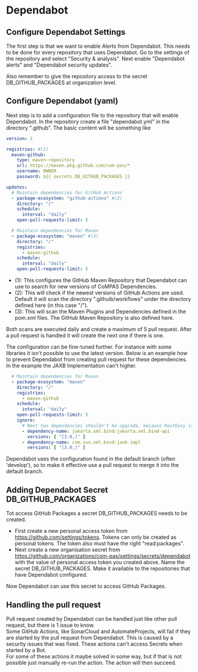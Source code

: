 # Dependabot

## Configure Dependabot Settings

The first step is that we want to enable Alerts from Dependabot. This needs to be done for every repository that 
uses Dependabot. Go to the settings of the repository and select "Security & analysis". Next enable "Dependabot alerts"
and "Dependabot security updates".

Also remember to give the repository access to the secret DB_GITHUB_PACKAGES at organization level.

## Configure Dependabot (yaml)

Next step is to add a configuration file to the repository that will enable Dependabot. In the repository create a 
file "dependabot.yml" in the directory ".github". The basic content will be something like

```yaml
version: 2

registries: #(1)
  maven-github:
    type: maven-repository
    url: https://maven.pkg.github.com/com-pas/*
    username: OWNER
    password: ${{ secrets.DB_GITHUB_PACKAGES }}

updates:
  # Maintain dependencies for GitHub Actions
  - package-ecosystem: "github-actions" #(2)
    directory: "/"
    schedule:
      interval: "daily"
    open-pull-requests-limit: 5

  # Maintain dependencies for Maven
  - package-ecosystem: "maven" #(3)
    directory: "/"
    registries:
      - maven-github
    schedule:
      interval: "daily"
    open-pull-requests-limit: 5
```

- (1): This configures the GitHub Maven Repository that Dependabot can use to search for new versions of CoMPAS Dependencies.
- (2): This will check if the newest versions of GitHub Actions are used. Default it will scan the directory ".githuib/workflows" 
       under the directory defined here (in this case "/").
- (3): This will scan the Maven Plugins and Dependencies defined in the pom.xml files. The GitHub Maven Repository is also
       defined here.

Both scans are executed daily and create a maximum of 5 pull request. After a pull request is handled it will create the 
next one if there is one.

The configuration can be fine-tuned further. For instance with some libraries it isn't possible to use the latest version.
Below is an example how to prevent Dependabot from creating pull request for these dependencies. In the example 
the JAXB Implementation can't higher.

```yaml
  # Maintain dependencies for Maven
  - package-ecosystem: "maven"
    directory: "/"
    registries:
      - maven-github
    schedule:
      interval: "daily"
    open-pull-requests-limit: 5
    ignore:
      # Next two dependencies shouldn't be upgrade, because RestEasy isn't using newer version. (2.3.X)
      - dependency-name: jakarta.xml.bind:jakarta.xml.bind-api
        versions: [ "[3.0,)" ]
      - dependency-name: com.sun.xml.bind:jaxb-impl
        versions: [ "[3.0,)" ]
```

Dependabot uses the configuration found in the default branch (often 'develop'), so to make it effective use a 
pull request to merge it into the default branch.

## Adding Dependabot Secret DB_GITHUB_PACKAGES

Tot access GitHub Packages a secret DB_GITHUB_PACKAGES needs to be created.
- First create a new personal access token from https://github.com/settings/tokens. Tokens can only be created as personal tokens.
  The token also must have the right "read:packages".
- Next create a new organisation secret from https://github.com/organizations/com-pas/settings/secrets/dependabot with the value of
  personal access token you created above. Name the secret DB_GITHUB_PACKAGES. Make it available to the repositories that have
  Dependabot configured.

Now Dependabot can use this secret to access GitHub Packages.

## Handling the pull request

Pull request created by Dependabot can be handled just like other pull request, but there is 1 issue to know.  
Some GitHub Actions, like SonarCloud and AutomateProjects, will fail if they are started by the pull request from
Dependabot. This is caused by a security issues that was fixed. These actions can't access Secrets when started by a Bot.  
For some of these actions it maybe solved in some way, but if that is not possible just manually re-run the action.
The action will then succeed. 
